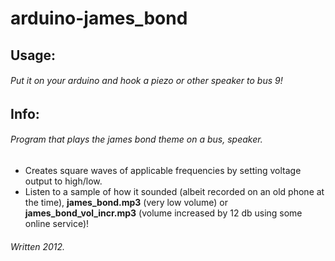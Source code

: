 # arduino-james_bond

## Usage:
###### Put it on your arduino and hook a piezo or other speaker to bus 9!

## Info:
###### Program that plays the james bond theme on a bus, speaker.
* Creates square waves of applicable frequencies by setting voltage output to high/low.
* Listen to a sample of how it sounded (albeit recorded on an old phone at the time), **james_bond.mp3** (very low volume) or **james_bond_vol_incr.mp3** (volume increased by 12 db using some online service)!
###### Written 2012.
